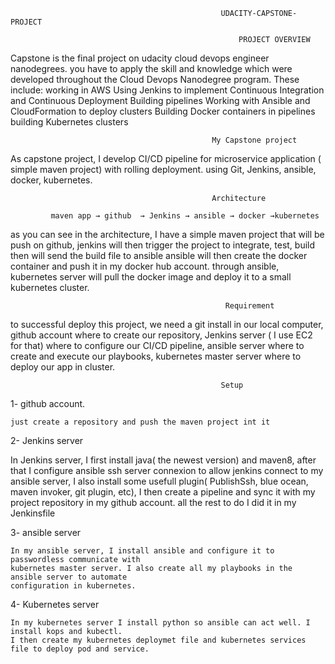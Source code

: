                                                    UDACITY-CAPSTONE-PROJECT

                                                       PROJECT OVERVIEW 

Capstone is the final project on udacity cloud devops engineer nanodegrees. you have to apply the skill and knowledge which were developed throughout the Cloud Devops Nanodegree program. These include: 
working  in AWS 
Using Jenkins to implement Continuous Integration and Continuous Deployment 
Building pipelines
Working with Ansible and CloudFormation to deploy clusters
Building Docker containers in pipelines 
building Kubernetes clusters

                                                 My Capstone project 

As capstone project, I develop CI/CD pipeline for microservice application ( simple maven project) with rolling deployment. using Git, Jenkins, ansible, docker, kubernetes. 

                                                 Architecture 
    
             maven app → github  → Jenkins → ansible → docker →kubernetes

as you can see in the architecture, I have a simple maven project that will be push on github, jenkins will then trigger the project to integrate, test, build then will send the build file to ansible ansible will then create the docker container and push it in my docker hub account. through ansible, kubernetes server will pull the docker image and deploy it to a small kubernetes cluster. 

     		                                       	Requirement 

to successful deploy this project, we need a git install in our local computer, github account where to create our repository, Jenkins server ( I use EC2 for that) where to configure our CI/CD pipeline, ansible server where to create 
and execute our playbooks, kubernetes master server where to deploy our app in cluster.

                                                   Setup 

1-  github account.
 
 	just create a repository and push the maven project int it

2- Jenkins server

   In Jenkins server, I first install java( the newest version) and maven8, after that I configure ansible ssh server connexion to allow jenkins connect to my ansible server, I also install some usefull plugin( PublishSsh, blue ocean, maven invoker, git plugin, etc), I then create a pipeline and sync it with my project repository in my github account. all the rest to do I did it in my Jenkinsfile

3- ansible server 
	
	In my ansible server, I install ansible and configure it to passwordless communicate with
	kubernetes master server. I also create all my playbooks in the ansible server to automate 
	configuration in kubernetes. 

4- Kubernetes server

	In my kubernetes server I install python so ansible can act well. I install kops and kubectl. 
	I then create my kubernetes deploymet file and kubernetes services file to deploy pod and service.


 








